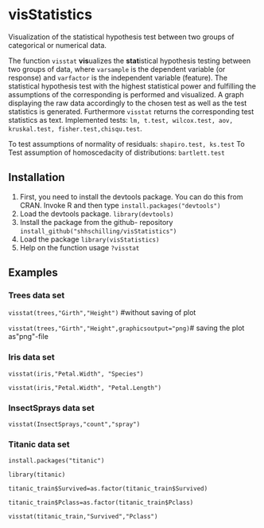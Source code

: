 # visStatistics

 Visualization of the statistical hypothesis test between two groups of categorical or numerical data.

 The function `visstat` **vis**ualizes the **stat**istical hypothesis testing between two groups of data, where `varsample` is the dependent variable (or response) and `varfactor` is the independent variable (feature).
 The statistical hypothesis test with the highest statistical power and fulfilling the assumptions of the corresponding  is performed and visualized.
 A graph displaying the raw data accordingly to the chosen test as well as the test statistics is generated. Furthermore
 `visstat` returns the corresponding test statistics as text.
  Implemented tests: `lm, t.test, wilcox.test, aov, kruskal.test, fisher.test,chisqu.test`.

To test assumptions of normality of residuals: `shapiro.test, ks.test`
 To Test assumption of homoscedacity of distributions: `bartlett.test`

## Installation
1. First, you need to install the devtools package. You can do this from CRAN. Invoke R and then type
`install.packages("devtools")`
2.  Load the devtools package.
`library(devtools)`
3. Install the package from the github- repository
`install_github("shhschilling/visStatistics")`
4. Load the package 
`library(visStatistics)`
5. Help on the function usage
`?visstat`

## Examples 
### Trees data set
`visstat(trees,"Girth","Height")` #without saving of plot

`visstat(trees,"Girth","Height",graphicsoutput="png)`# saving the plot as"png"-file

###  Iris data set
`visstat(iris,"Petal.Width", "Species")`

`visstat(iris,"Petal.Width", "Petal.Length")`

###  InsectSprays  data set 
`visstat(InsectSprays,"count","spray")`

###  Titanic data set 

`install.packages("titanic")`

`library(titanic)`

`titanic_train$Survived=as.factor(titanic_train$Survived)`

`titanic_train$Pclass=as.factor(titanic_train$Pclass)`

`visstat(titanic_train,"Survived","Pclass")`
